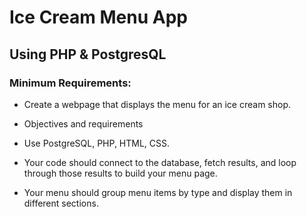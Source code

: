 # Ice Cream Menu App
## Using PHP & PostgresQL

### Minimum Requirements:

* Create a webpage that displays the menu for an ice cream shop.

* Objectives and requirements

* Use PostgreSQL, PHP, HTML, CSS. 

* Your code should connect to the database, fetch results, and loop through those results to build your menu page.

* Your menu should group menu items by type and display them in different sections.
